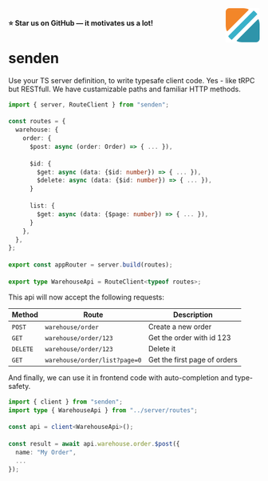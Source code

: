 <img src="https://raw.githubusercontent.com/fru/senden/main/logo.png" align="right" height="68" alt="Logo" />

#### ⭐ Star us on GitHub — it motivates us a lot!

# senden

Use your TS server definition, to write typesafe client code. Yes - like tRPC but RESTfull. We have custamizable paths and familiar HTTP methods.

```ts
import { server, RouteClient } from "senden";

const routes = {
  warehouse: {
    order: {
      $post: async (order: Order) => { ... }),

      $id: {
        $get: async (data: {$id: number}) => { ... }),
        $delete: async (data: {$id: number}) => { ... }),
      }

      list: {
        $get: async (data: {$page: number}) => { ... }),
      }
    },
  },
};

export const appRouter = server.build(routes);

export type WarehouseApi = RouteClient<typeof routes>;
```

This api will now accept the following requests:

| Method   | Route                         | Description                  |
| -------- | ----------------------------- | ---------------------------- |
| `POST`   | `warehouse/order`             | Create a new order           |
| `GET`    | `warehouse/order/123`         | Get the order with id 123    |
| `DELETE` | `warehouse/order/123`         | Delete it                    |
| `GET`    | `warehouse/order/list?page=0` | Get the first page of orders |

And finally, we can use it in frontend code with auto-completion and type-safety.

```ts
import { client } from "senden";
import type { WarehouseApi } from "../server/routes";

const api = client<WarehouseApi>();

const result = await api.warehouse.order.$post({
  name: "My Order",
  ...
});
```
